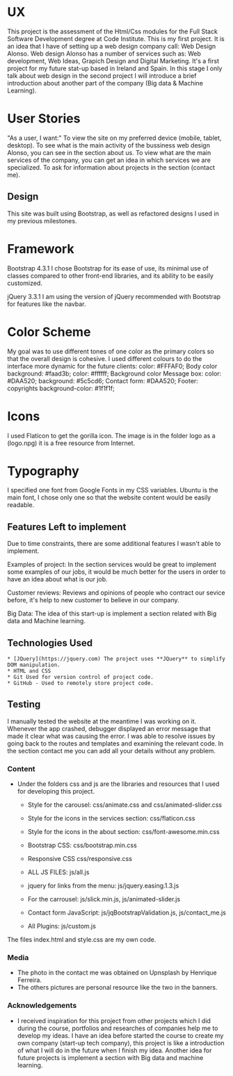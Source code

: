 # UX
This project is the assessment of the Html/Css modules for the Full Stack Software Development degree at Code Institute.
This is my first project. It is an idea that I have of setting up a web design company call: Web Design Alonso. 
Web design Alonso has a number of services such as: Web development, Web Ideas, Grapich Design and Digital Marketing.
It's a first project for my future stat-up based in Ireland and Spain. In this stage I only talk about web design in the second project I will introduce a brief introduction about another part of the company (Big data & Machine Learning).

# User Stories
"As a user, I want:"
To view the site on my preferred device (mobile, tablet, desktop).
To see what is the main activity of the bussiness web design Alonso, you can see in the section about us.
To view what are the main services of the company, you can get an idea in which services we are specialized.
To ask for information about projects in the section (contact me).

## Design

This site was built using Bootstrap, as well as refactored designs I used in my previous milestones.

# Framework

Bootstrap 4.3.1
I chose Bootstrap for its ease of use, its minimal use of classes compared to other front-end libraries, and its ability to be easily customized.

jQuery 3.3.1
I am using the version of jQuery recommended with Bootstrap for features like the navbar.

# Color Scheme
My goal was to use different tones of one color as the primary colors so that the overall design is cohesive. I used different colours to do the interface more dynamic for the future clients:
color:  #FFFAF0; Body color
background: #faad3b; color: #ffffff; Background color
Message box: color: #DAA520; background: #5c5cd6;
Contact form: #DAA520;
Footer: copyrights background-color: #1f1f1f;

# Icons
I used Flaticon to get the gorilla icon. The image is in the folder logo as a (logo.npg) it is a free resource from Internet.

# Typography
I specified one font from Google Fonts in my CSS variables. Ubuntu is the main font, I chose only one so that the website content would be easily readable.

## Features Left to implement
Due to time constraints, there are some additional features I wasn't able to implement.

Examples of project:
In the section services would be great to implement some examples of our jobs, it would be much better for the users in order
to have an idea about what is our job.

Customer reviews:
Reviews and opinions of people who contract our sevice before, it's help to new customer to believe in our company.

Big Data:
The idea of this start-up is implement a section related with Big data and Machine learning.

## Technologies Used

    * [JQuery](https://jquery.com) The project uses **JQuery** to simplify DOM manipulation.
    * HTML and CSS
    * Git Used for version control of project code.
    * GitHub - Used to remotely store project code.

## Testing
I manually tested the website at the meantime I was working on it.
Whenever the app crashed, debugger displayed an error message that made it clear what was causing the error. 
I was able to resolve issues by going back to the routes and templates and examining the relevant code.
In the section contact me you can add all your details without any problem. 

### Content
- Under the folders css and js are the libraries and resources that I used for developing this project. 
    * Style for the carousel: css/animate.css and css/animated-slider.css
    * Style for the icons in the services section: css/flaticon.css
    * Style for the icons in the about section: css/font-awesome.min.css
    * Bootstrap CSS: css/bootstrap.min.css    
    * Responsive CSS css/responsive.css

    * ALL JS FILES: js/all.js
	* jquery for links from the menu: js/jquery.easing.1.3.js
    * For the carrousel: js/slick.min.js, js/animated-slider.js
	* Contact form JavaScript: js/jqBootstrapValidation.js, js/contact_me.js
    * All Plugins: js/custom.js

The files index.html and style.css are my own code.

### Media
- The photo in the contact me was obtained on Upnsplash by Henrique Ferreira.
- The others pictures are personal resource like the two in the banners.

### Acknowledgements

- I received inspiration for this project from other projects which I did during the course, portfolios and researches of companies help me to develop my ideas. I have an idea before started the course to create my own company (start-up tech company), this project is like a introduction of what I will do in the future when I finish my idea. Another idea for future projects is implement a section with Big data and machine learning.
